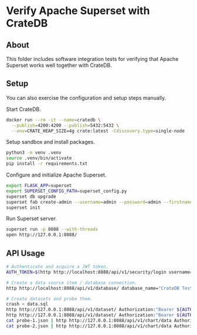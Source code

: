 # Verify Apache Superset with CrateDB

## About

This folder includes software integration tests for verifying
that Apache Superset works well together with CrateDB.

## Setup

You can also exercise the configuration and setup steps manually.

Start CrateDB.
```bash
docker run --rm -it --name=cratedb \
  --publish=4200:4200 --publish=5432:5432 \
  --env=CRATE_HEAP_SIZE=4g crate:latest -Cdiscovery.type=single-node
```

Setup sandbox and install packages.
```bash
python3 -m venv .venv
source .venv/bin/activate
pip install -r requirements.txt
```

Configure and initialize Apache Superset.
```bash
export FLASK_APP=superset
export SUPERSET_CONFIG_PATH=superset_config.py
superset db upgrade
superset fab create-admin --username=admin --password=admin --firstname=admin --lastname=admin --email=admin@example.org
superset init
```

Run Superset server.
```bash
superset run -p 8088 --with-threads
open http://127.0.0.1:8088/
```

## API Usage

```bash
# Authenticate and acquire a JWT token.
AUTH_TOKEN=$(http http://localhost:8088/api/v1/security/login username=admin password=admin provider=db | jq -r .access_token)

# Create a data source item / database connection.
http http://localhost:8088/api/v1/database/ database_name="CrateDB Testdrive" engine=crate sqlalchemy_uri=crate://crate@localhost:4200 Authorization:"Bearer ${AUTH_TOKEN}"
```

```bash
# Create datasets and probe them.
crash < data.sql
http http://127.0.0.1:8088/api/v1/dataset/ Authorization:"Bearer ${AUTH_TOKEN}" database=1 schema=doc table_name=devices_info
http http://127.0.0.1:8088/api/v1/dataset/ Authorization:"Bearer ${AUTH_TOKEN}" database=1 schema=doc table_name=devices_readings
cat probe-1.json | http http://127.0.0.1:8088/api/v1/chart/data Authorization:"Bearer ${AUTH_TOKEN}"
cat probe-2.json | http http://127.0.0.1:8088/api/v1/chart/data Authorization:"Bearer ${AUTH_TOKEN}"
```
